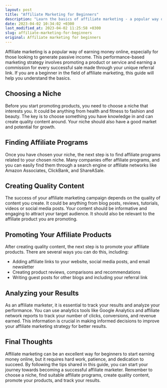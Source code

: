 ```yaml
---
layout: post
title: "Affiliate Marketing for Beginners"
description: "Learn the basics of affiliate marketing - a popular way of earning money online - with this guide for beginners."
date: 2023-04-02 10:34:02 +0300
last_modified_at: 2023-04-02 11:25:58 +0300
slug: affiliate-marketing-for-beginners
original: Affiliate marketing for beginners
---
```

Affiliate marketing is a popular way of earning money online, especially for those looking to generate passive income. This performance-based marketing strategy involves promoting a product or service and earning a commission for every successful sale made through your unique referral link. If you are a beginner in the field of affiliate marketing, this guide will help you understand the basics.

## Choosing a Niche

Before you start promoting products, you need to choose a niche that interests you. It could be anything from health and fitness to fashion and beauty. The key is to choose something you have knowledge in and can create quality content around. Your niche should also have a good market and potential for growth.

## Finding Affiliate Programs

Once you have chosen your niche, the next step is to find affiliate programs related to your chosen niche. Many companies offer affiliate programs, and you can easily find them through a search engine or affiliate networks like Amazon Associates, ClickBank, and ShareASale.

## Creating Quality Content

The success of your affiliate marketing campaign depends on the quality of content you create. It could be anything from blog posts, reviews, tutorials, videos or social media posts. Your content should be informative and engaging to attract your target audience. It should also be relevant to the affiliate product you are promoting.

## Promoting Your Affiliate Products

After creating quality content, the next step is to promote your affiliate products. There are several ways you can do this, including:

* Adding affiliate links to your website, social media posts, and email newsletter
* Creating product reviews, comparisons and recommendations
* Writing guest posts for other blogs and including your referral link

## Analyzing your Results

As an affiliate marketer, it is essential to track your results and analyze your performance. You can use analytics tools like Google Analytics and affiliate network reports to track your number of clicks, conversions, and revenue earned. This information is crucial in making informed decisions to improve your affiliate marketing strategy for better results.

## Final Thoughts

Affiliate marketing can be an excellent way for beginners to start earning money online, but it requires hard work, patience, and dedication to succeed. By following the tips shared in this guide, you can start your journey towards becoming a successful affiliate marketer. Remember to choose a niche, find suitable affiliate programs, create quality content, promote your products, and track your results.